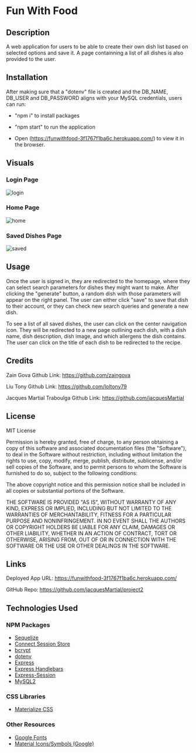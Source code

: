 # Fun With Food

## Description

A web application for users to be able to create their own dish list based on selected options and save it. A page containning a list of all dishes is also provided to the user.

## Installation

After making sure that a "dotenv" file is created and the DB_NAME, DB_USER and DB_PASSWORD aligns with your MySQL credentials, users can run:

- "npm i" to install packages

- "npm start" to run the application

- Open (https://funwithfood-3f1767f1ba6c.herokuapp.com/) to view it in the browser.

## Visuals

### Login Page

![login](./public/assets/readme/login.png)

### Home Page

![home](./public/assets/readme/home.png)

### Saved Dishes Page

![saved](./public/assets/readme/saved.png)

## Usage

Once the user is signed in, they are redirected to the homepage, where they can select search parameters for dishes they might want to make. After clicking the "generate" button, a random dish with those parameters will appear on the right panel. The user can either click "save" to save that dish to their account, or they can check new search queries and generate a new dish.

To see a list of all saved dishes, the user can click on the center navigation icon. They will be redirected to a new page outlining each dish, with a dish name, dish description, dish image, and which allergens the dish contains. The user can click on the title of each dish to be redirected to the recipe.

## Credits

Zain Gova Github Link: https://github.com/zaingova

Liu Tony Github Link: https://github.com/loltony79

Jacques Martial Traboulga Github Link: https://github.com/jacquesMartial

## License

MIT License

Permission is hereby granted, free of charge, to any person obtaining a copy of this software and associated documentation files (the "Software"), to deal in the Software without restriction, including without limitation the rights to use, copy, modify, merge, publish, distribute, sublicense, and/or sell copies of the Software, and to permit persons to whom the Software is furnished to do so, subject to the following conditions:

The above copyright notice and this permission notice shall be included in all copies or substantial portions of the Software.

THE SOFTWARE IS PROVIDED "AS IS", WITHOUT WARRANTY OF ANY KIND, EXPRESS OR IMPLIED, INCLUDING BUT NOT LIMITED TO THE WARRANTIES OF MERCHANTABILITY, FITNESS FOR A PARTICULAR PURPOSE AND NONINFRINGEMENT. IN NO EVENT SHALL THE AUTHORS OR COPYRIGHT HOLDERS BE LIABLE FOR ANY CLAIM, DAMAGES OR OTHER LIABILITY, WHETHER IN AN ACTION OF CONTRACT, TORT OR OTHERWISE, ARISING FROM, OUT OF OR IN CONNECTION WITH THE SOFTWARE OR THE USE OR OTHER DEALINGS IN THE SOFTWARE.

## Links

Deployed App URL: https://funwithfood-3f1767f1ba6c.herokuapp.com/

GitHub Repo: https://github.com/jacquesMartial/project2

## Technologies Used

### NPM Packages

- [Sequelize](https://www.npmjs.com/package/sequelize)
- [Connect Session Store](https://www.npmjs.com/package/connect-session-sequelize)
- [bcrypt](https://www.npmjs.com/package/bcrypt)
- [dotenv](https://www.npmjs.com/package/dotenv)
- [Express](https://www.npmjs.com/package/express)
- [Express Handlebars](https://www.npmjs.com/package/express-handlebars)
- [Express-Session](https://www.npmjs.com/package/express-session)
- [MySQL2](https://www.npmjs.com/package/mysql2)

### CSS Libraries

- [Materialize CSS](https://materializecss.com/)

### Other Resources

- [Google Fonts](https://fonts.google.com/)
- [Material Icons/Symbols (Google)](https://fonts.google.com/icons)
